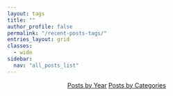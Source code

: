 ```yaml
---
layout: tags
title: ""
author_profile: false
permalink: "/recent-posts-tags/"
entries_layout: grid
classes:
  - wide
sidebar:
  nav: "all_posts_list"
---
```


<p align="center">
<a href="/recent-posts/" class="btn btn--primary">Posts by Year</a>
<a href="/recent-posts-categories/" class="btn btn--success">Posts by Categories</a>
</p>